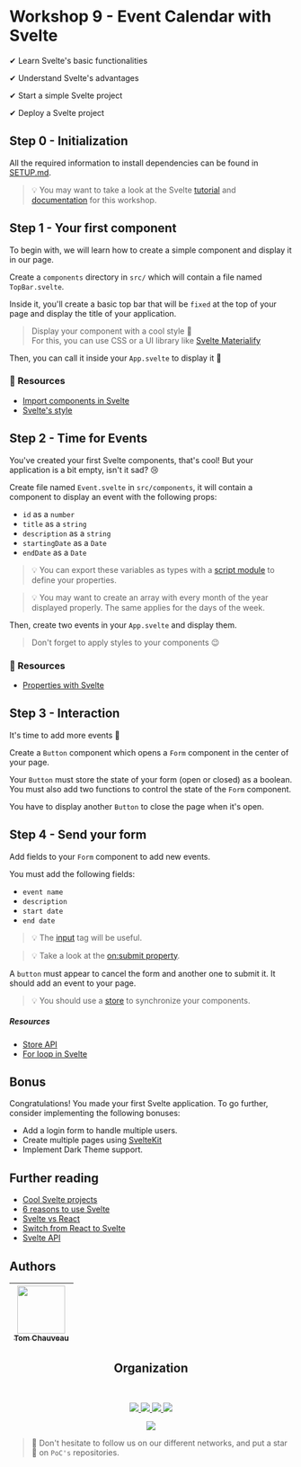 # Workshop 9 - Event Calendar with Svelte

✔ Learn Svelte's basic functionalities

✔ Understand Svelte's advantages

✔ Start a simple Svelte project

✔ Deploy a Svelte project

## Step 0 - Initialization

All the required information to install dependencies can be found in [SETUP.md](./SETUP.md).

> 💡 You may want to take a look at the Svelte [tutorial](https://svelte.dev/tutorial/basics) and [documentation](https://svelte.dev/docs) for this workshop.

## Step 1 - Your first component

To begin with, we will learn how to create a simple component and display it in our page.

Create a `components` directory in `src/` which will contain a file named `TopBar.svelte`.

Inside it, you'll create a basic top bar that will be `fixed` at the top of your page and display the title of your application.

> Display your component with a cool style 🚀  
> For this, you can use CSS or a UI library like [Svelte Materialify](https://svelte-materialify.vercel.app/)

Then, you can call it inside your `App.svelte` to display it :star_struck:

### 📖 Resources
- [Import components in Svelte](https://svelte.dev/tutorial/nested-components)
- [Svelte's style](https://svelte.dev/tutorial/styling)

## Step 2 - Time for Events

You've created your first Svelte components, that's cool! But your application is a bit empty, isn't it sad? 😢

Create file named `Event.svelte` in `src/components`, it will contain a component to display an event with the following props:
  - `id` as a `number`
  - `title` as a `string`
  - `description` as a `string`
  - `startingDate` as a `Date`
  - `endDate` as a `Date`

> 💡 You can export these variables as types with a [script module](https://stackoverflow.com/questions/64064506/export-typescript-type-in-svelte-file) to define your properties.

> 💡 You may want to create an array with every month of the year displayed properly. The same applies for the days of the week.

Then, create two events in your `App.svelte` and display them.

> Don't forget to apply styles to your components 😉

### 📖 Resources
- [Properties with Svelte](https://svelte.dev/tutorial/declaring-props)


## Step 3 - Interaction

It's time to add more events 🚀

Create a `Button` component which opens a `Form` component in the center of your page.

Your `Button` must store the state of your form (open or closed) as a boolean. You must also add two functions to control the state of the `Form` component.

You have to display another `Button` to close the page when it's open.

## Step 4 - Send your form

Add fields to your `Form` component to add new events.

You must add the following fields:
  - `event name`
  - `description`
  - `start date`
  - `end date`

> 💡 The [input](https://developer.mozilla.org/fr/docs/Web/HTML/Element/Input) tag will be useful.

> 💡 Take a look at the [on:submit property](https://svelte.dev/repl/8eb540552faa4651a398b182fa5cdd48?version=3.49.0).

A `button` must appear to cancel the form and another one to submit it. It should add an event to your page.

> 💡 You should use a [store](https://svelte.dev/tutorial/writable-stores) to synchronize your components.

##### Resources

- [Store API](https://svelte.dev/docs#svelte_store)
- [For loop in Svelte](https://medium.com/@willjohnson.io/how-to-loop-through-a-list-of-data-in-svelte-baaaaf397ec4)

## Bonus

Congratulations! You made your first Svelte application.
To go further, consider implementing the following bonuses:

- Add a login form to handle multiple users.
- Create multiple pages using [SvelteKit](https://kit.svelte.dev/)
- Implement Dark Theme support.

## Further reading

- [Cool Svelte projects](https://madewithsvelte.com/)
- [6 reasons to use Svelte](https://betterprogramming.pub/6-reasons-why-you-should-consider-svelte-for-your-next-project-45b32c92e229)
- [Svelte vs React](https://www.twilio.com/blog/react-svelte-comparing-basics)
- [Switch from React to Svelte](https://blog.logrocket.com/should-you-switch-from-react-to-svelte/)
- [Svelte API](https://svelte.dev/docs#Before_we_begin)

## Authors

| [<img src="https://github.com/TomChv.png?size=85" width=85><br><sub>Tom Chauveau</sub>](https://github.com/TomChv)
| :---: | 
<h2 align=center>
Organization
</h2>
<br/>
<p align='center'>
    <a href="https://www.linkedin.com/company/pocinnovation/mycompany/">
        <img src="https://img.shields.io/badge/LinkedIn-0077B5?style=for-the-badge&logo=linkedin&logoColor=white">
    </a>
    <a href="https://www.instagram.com/pocinnovation/">
        <img src="https://img.shields.io/badge/Instagram-E4405F?style=for-the-badge&logo=instagram&logoColor=white">
    </a>
    <a href="https://twitter.com/PoCInnovation">
        <img src="https://img.shields.io/badge/Twitter-1DA1F2?style=for-the-badge&logo=twitter&logoColor=white">
    </a>
    <a href="https://discord.com/invite/Yqq2ADGDS7">
        <img src="https://img.shields.io/badge/Discord-7289DA?style=for-the-badge&logo=discord&logoColor=white">
    </a>
</p>
<p align=center>
    <a href="https://www.poc-innovation.fr/">
        <img src="https://img.shields.io/badge/WebSite-1a2b6d?style=for-the-badge&logo=GitHub Sponsors&logoColor=white">
    </a>
</p>

> 🚀 Don't hesitate to follow us on our different networks, and put a star 🌟 on `PoC's` repositories.
